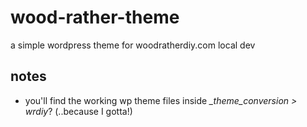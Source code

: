 # wood-rather-theme

a simple wordpress theme for woodratherdiy.com local dev

## notes

- you'll find the working wp theme files inside _\_theme_conversion > wrdiy_? (..because I gotta!)
